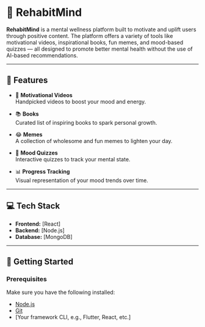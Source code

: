 # 🧠 RehabitMind

**RehabitMind** is a mental wellness platform built to motivate and uplift users through positive content. The platform offers a variety of tools like motivational videos, inspirational books, fun memes, and mood-based quizzes — all designed to promote better mental health without the use of AI-based recommendations.

---

## 🌟 Features

- 🎥 **Motivational Videos**  
  Handpicked videos to boost your mood and energy.

- 📚 **Books**  
  Curated list of inspiring books to spark personal growth.

- 😂 **Memes**  
  A collection of wholesome and fun memes to lighten your day.

- 🧠 **Mood Quizzes**  
  Interactive quizzes to track your mental state.

- 📊 **Progress Tracking**  
  Visual representation of your mood trends over time.

---

## 💻 Tech Stack

- **Frontend:** [React]  
- **Backend:** [Node.js]  
- **Database:** [MongoDB]

---

## 🚀 Getting Started

### Prerequisites

Make sure you have the following installed:
- [Node.js](https://nodejs.org/)
- [Git](https://git-scm.com/)
- [Your framework CLI, e.g., Flutter, React, etc.]
